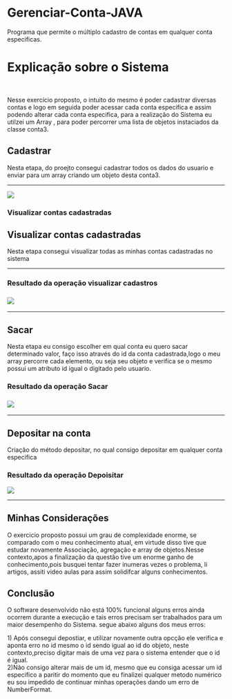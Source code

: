 # Gerenciar-Conta-JAVA
Programa que permite o múltiplo cadastro de contas em qualquer conta especificas.
<h1>Explicação sobre o Sistema</h1><br>
<p>
Nesse exercício proposto, o intuito do mesmo é poder cadastrar diversas contas e logo em seguida poder acessar cada conta especifica 
e assim podendo alterar cada conta especifica, para a realização do Sistema eu utilzei um Array , para poder percorrer uma lista de objetos 
instaciados da classe conta3.
</p>
<h2>Cadastrar</h2>
<p>
Nesta etapa, do proejto consegui cadastrar todos os dados do usuario e enviar para um array criando um objeto  desta conta3.
</p>
<hr>
<img src="https://user-images.githubusercontent.com/111141842/229189326-7bb1b26a-f275-4ee8-a192-bc3a77d66167.jpg">
<h3>Visualizar contas cadastradas</h3>

<p>
  <h2>Visualizar contas cadastradas </h2>
Nesta etapa consegui visualizar todas as minhas contas cadastradas no sistema
</p>
<hr>
<h3>Resultado da operação visualizar cadastros<h3>
<img src="https://user-images.githubusercontent.com/111141842/229193922-8bad67dc-9c89-4950-b8b5-f6e9bf556079.jpg">
  <hr>

<h2>Sacar </h2>
<p>
  Nesta etapa eu consigo escolher em qual conta eu quero sacar determinado valor, faço isso através  do id da conta cadastrada,logo
  o meu array percorre cada elemento, ou seja seu objeto e verifica se o mesmo possui um atributo id igual o digitado pelo usuario.
  
</p>
<h3>Resultado da operação Sacar<h3>
<img src="https://user-images.githubusercontent.com/111141842/229195191-ce91bd61-12a2-43f6-872f-7429ee3c97bd.jpg">
  
  <hr>
  <h2>Depositar na conta </h2>
  <p>
    Criação do método depositar, no qual consigo depositar em qualquer conta especifica
  </p>
  <h3>Resultado da operação Depoisitar</h3>
  <img src="https://user-images.githubusercontent.com/111141842/229196138-95d37067-d241-40da-905d-53cfe7533428.jpg">
  <hr>
  
  <h2>Minhas Considerações</h2>
  <p>
    O exercicio proposto possui um grau de complexidade enorme, se comparado com o meu conhecimento atual, em virtude disso tive que  estudar novamente
    Associação, agregação e array de objetos.Nesse contexto,apos a finalização da questão tive um enorme ganho de conhecimento,pois busquei tentar fazer
    inumeras vezes o problema, li artigos, assiti video aulas para assim solidifcar alguns conhecimentos.
  </p>
  <h2>Conclusão</h2>
  O software desenvolvido não está 100% funcional alguns erros ainda ocorrem durante a execução e tais erros precisam ser 
  trabalhados para um maior desempenho do Sistema.
  segue abaixo  alguns dos meus erros:
  <p>
     1) Após consegui  depostiar, e utilizar  novamente outra opcção ele verifica e aponta erro no id mesmo o id sendo igual ao id do objeto,
  neste contexto,preciso digitar mais de uma vez para o sistema entender que o id é igual.<br>
  2)Não consigo alterar mais de um id, mesmo que eu consiga acessar um id especifico a paritir do momento que eu finalizei qualquer metodo numérico
  eu sou impedido de continuar  minhas operações dando um erro de NumberFormat.<br>

  </p>
 


